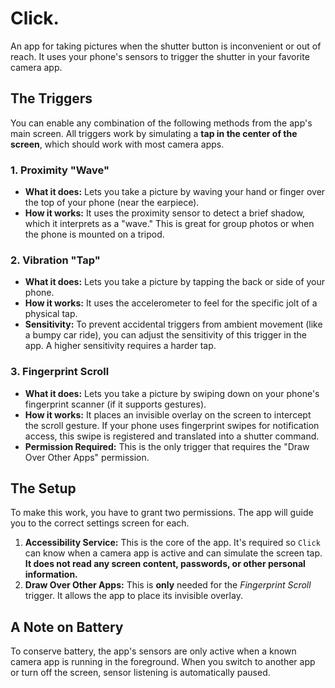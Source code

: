 # Click.

An app for taking pictures when the shutter button is inconvenient or out of reach. It uses your phone's sensors to trigger the shutter in your favorite camera app.

## The Triggers

You can enable any combination of the following methods from the app's main screen. All triggers work by simulating a **tap in the center of the screen**, which should work with most camera apps.

### 1. Proximity "Wave"
*   **What it does:** Lets you take a picture by waving your hand or finger over the top of your phone (near the earpiece).
*   **How it works:** It uses the proximity sensor to detect a brief shadow, which it interprets as a "wave." This is great for group photos or when the phone is mounted on a tripod.

### 2. Vibration "Tap"
*   **What it does:** Lets you take a picture by tapping the back or side of your phone.
*   **How it works:** It uses the accelerometer to feel for the specific jolt of a physical tap.
*   **Sensitivity:** To prevent accidental triggers from ambient movement (like a bumpy car ride), you can adjust the sensitivity of this trigger in the app. A higher sensitivity requires a harder tap.

### 3. Fingerprint Scroll
*   **What it does:** Lets you take a picture by swiping down on your phone's fingerprint scanner (if it supports gestures).
*   **How it works:** It places an invisible overlay on the screen to intercept the scroll gesture. If your phone uses fingerprint swipes for notification access, this swipe is registered and translated into a shutter command.
*   **Permission Required:** This is the only trigger that requires the "Draw Over Other Apps" permission.

## The Setup

To make this work, you have to grant two permissions. The app will guide you to the correct settings screen for each.

1.  **Accessibility Service:** This is the core of the app. It's required so `Click` can know when a camera app is active and can simulate the screen tap. **It does not read any screen content, passwords, or other personal information.**
2.  **Draw Over Other Apps:** This is **only** needed for the *Fingerprint Scroll* trigger. It allows the app to place its invisible overlay.

## A Note on Battery

To conserve battery, the app's sensors are only active when a known camera app is running in the foreground. When you switch to another app or turn off the screen, sensor listening is automatically paused.